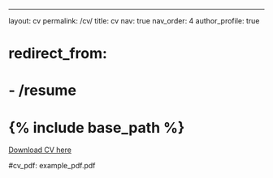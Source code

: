 ---
layout: cv
permalink: /cv/
title: cv
nav: true
nav_order: 4
author_profile: true
# redirect_from:
#   - /resume
# {% include base_path %}
[Download CV here](https://romansabaek.github.io/files/bdh_cv.pdf)

#cv_pdf: example_pdf.pdf

